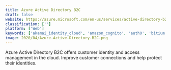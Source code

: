 ```yaml
---
title: Azure Active Directory B2C
draft: false 
website: https://azure.microsoft.com/en-us/services/active-directory-b2c/
classification: ['']
platform: ['Web']
keywords: ['akamai_identity_cloud', 'amazon_cognito', 'auth0', 'bitium', 'ca_identity_suite', 'centrify_zero_trust_privilege', 'forgerock', 'ibm_cloud_identity_service', 'okta', 'rippling', 'secureauth', 'silverfort.io']
image: 2020/04/Azure-Active-Directory-B2C.png
---
```

Azure Active Directory B2C offers customer identity and access management in the cloud. Improve customer connections and help protect their identities.